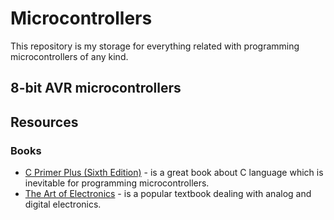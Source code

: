 # Microcontrollers

This repository is my storage for everything related with programming microcontrollers of any kind.

## 8-bit AVR microcontrollers

## Resources
### Books
* [C Primer Plus (Sixth Edition)](https://github.com/chovanj/Microcontrollers/blob/master/Resources/Books/C_Primer_Plus_6th_Edition.pdf) - is a great book about C language which is inevitable for programming microcontrollers.
* [The Art of Electronics](https://artofelectronics.net/the-book/table-of-contents/) - is a popular textbook dealing with analog and digital electronics.
